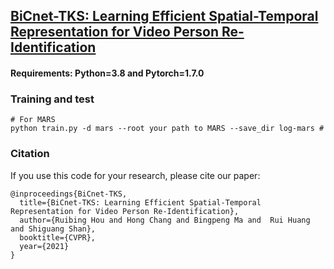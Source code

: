 ## [BiCnet-TKS: Learning Efficient Spatial-Temporal Representation for Video Person Re-Identification](https://arxiv.org/abs/2104.14783)

#### Requirements: Python=3.8 and Pytorch=1.7.0

### Training and test

```Shell
# For MARS
python train.py -d mars --root your path to MARS --save_dir log-mars #
  ```
  

### Citation

If you use this code for your research, please cite our paper:
```
@inproceedings{BiCnet-TKS,
  title={BiCnet-TKS: Learning Efficient Spatial-Temporal Representation for Video Person Re-Identification},
  author={Ruibing Hou and Hong Chang and Bingpeng Ma and  Rui Huang and Shiguang Shan},
  booktitle={CVPR},
  year={2021}
}
```
